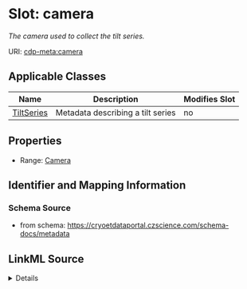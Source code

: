 # Slot: camera


_The camera used to collect the tilt series._



URI: [cdp-meta:camera](https://cryoetdataportal.czscience.com/schema/metadata/camera)



<!-- no inheritance hierarchy -->




## Applicable Classes

| Name | Description | Modifies Slot |
| --- | --- | --- |
[TiltSeries](TiltSeries.md) | Metadata describing a tilt series |  no  |







## Properties

* Range: [Camera](Camera.md)





## Identifier and Mapping Information







### Schema Source


* from schema: https://cryoetdataportal.czscience.com/schema-docs/metadata




## LinkML Source

<details>
```yaml
name: camera
description: The camera used to collect the tilt series.
from_schema: https://cryoetdataportal.czscience.com/schema-docs/metadata
rank: 1000
alias: camera
owner: TiltSeries
domain_of:
- TiltSeries
range: Camera
inlined: true
inlined_as_list: true

```
</details>